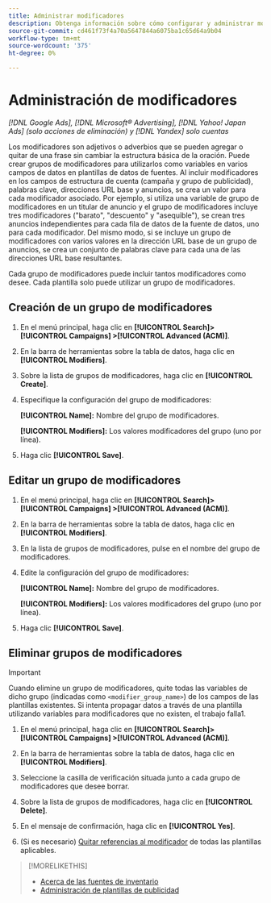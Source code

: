 ```yaml
---
title: Administrar modificadores
description: Obtenga información sobre cómo configurar y administrar modificadores para las plantillas de publicidad para las fuentes de datos de inventario.
source-git-commit: cd461f73f4a70a5647844a6075ba1c65d64a9b04
workflow-type: tm+mt
source-wordcount: '375'
ht-degree: 0%

---
```


# Administración de modificadores

*[!DNL Google Ads], [!DNL Microsoft® Advertising], [!DNL Yahoo! Japan Ads] (solo acciones de eliminación) y [!DNL Yandex] solo cuentas*

Los modificadores son adjetivos o adverbios que se pueden agregar o quitar de una frase sin cambiar la estructura básica de la oración. Puede crear grupos de modificadores para utilizarlos como variables en varios campos de datos en plantillas de datos de fuentes. Al incluir modificadores en los campos de estructura de cuenta (campaña y grupo de publicidad), palabras clave, direcciones URL base y anuncios, se crea un valor para cada modificador asociado. Por ejemplo, si utiliza una variable de grupo de modificadores en un titular de anuncio y el grupo de modificadores incluye tres modificadores (&quot;barato&quot;, &quot;descuento&quot; y &quot;asequible&quot;), se crean tres anuncios independientes para cada fila de datos de la fuente de datos, uno para cada modificador. Del mismo modo, si se incluye un grupo de modificadores con varios valores en la dirección URL base de un grupo de anuncios, se crea un conjunto de palabras clave para cada una de las direcciones URL base resultantes.

Cada grupo de modificadores puede incluir tantos modificadores como desee. Cada plantilla solo puede utilizar un grupo de modificadores.

## Creación de un grupo de modificadores

1. En el menú principal, haga clic en **[!UICONTROL Search]> [!UICONTROL Campaigns] >[!UICONTROL Advanced (ACM)]**.

1. En la barra de herramientas sobre la tabla de datos, haga clic en **[!UICONTROL Modifiers]**.

1. Sobre la lista de grupos de modificadores, haga clic en **[!UICONTROL Create]**.

1. Especifique la configuración del grupo de modificadores:

   **[!UICONTROL Name]:** Nombre del grupo de modificadores.

   **[!UICONTROL Modifiers]:** Los valores modificadores del grupo (uno por línea).

1. Haga clic **[!UICONTROL Save]**.

## Editar un grupo de modificadores

1. En el menú principal, haga clic en **[!UICONTROL Search]> [!UICONTROL Campaigns] >[!UICONTROL Advanced (ACM)]**.

1. En la barra de herramientas sobre la tabla de datos, haga clic en **[!UICONTROL Modifiers]**.

1. En la lista de grupos de modificadores, pulse en el nombre del grupo de modificadores.

1. Edite la configuración del grupo de modificadores:

   **[!UICONTROL Name]:** Nombre del grupo de modificadores.

   **[!UICONTROL Modifiers]:** Los valores modificadores del grupo (uno por línea).

1. Haga clic **[!UICONTROL Save]**.

## Eliminar grupos de modificadores

>[!IMPORTANT]
>
>Cuando elimine un grupo de modificadores, quite todas las variables de dicho grupo (indicadas como `<modifier_group_name>`) de los campos de las plantillas existentes. Si intenta propagar datos a través de una plantilla utilizando variables para modificadores que no existen, el trabajo falla1.

1. En el menú principal, haga clic en **[!UICONTROL Search]> [!UICONTROL Campaigns] >[!UICONTROL Advanced (ACM)]**.

1. En la barra de herramientas sobre la tabla de datos, haga clic en **[!UICONTROL Modifiers]**.

1. Seleccione la casilla de verificación situada junto a cada grupo de modificadores que desee borrar.

1. Sobre la lista de grupos de modificadores, haga clic en **[!UICONTROL Delete]**.

1. En el mensaje de confirmación, haga clic en **[!UICONTROL Yes]**.

1. (Si es necesario) [Quitar referencias al modificador](/help/search-social-commerce/campaign-management/inventory-feeds/ad-templates/ad-template-manage.md) de todas las plantillas aplicables.

>[!MORELIKETHIS]
>
>* [Acerca de las fuentes de inventario](/help/search-social-commerce/campaign-management/inventory-feeds/inventory-feeds-about.md)
>* [Administración de plantillas de publicidad](/help/search-social-commerce/campaign-management/inventory-feeds/ad-templates/ad-template-manage.md)

